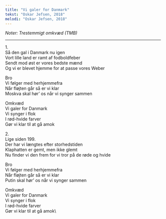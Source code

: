 ```yaml
---
title: "Vi galer for Danmark"
tekst: "Oskar Jefsen, 2018"
melodi: "Oskar Jefsen, 2018"
---
```

*Noter: Trestemmigt omkvæd (TMB)*

***

1\.\
Så den gal i Danmark nu igen\
Vort lille land er ramt af fodboldfeber\
Sendt mod øst er vores bedste mænd\
Og vi er blevet hjemme for at passe vores Weber

Bro\
Vi følger med herhjemmefra\
Når fløjten går så er vi klar\
Moskva skal hør’ os når vi synger sammen

Omkvæd\
Vi galer for Danmark\
Vi synger i flok\
I rød-hvide farver\
Gør vi klar til at gå amok

2\.\
Lige siden 199\.\
Der har vi længtes efter storhedstiden\
Klaphatten er gemt, men ikke glemt\
Nu finder vi den frem for vi tror på de røde og hvide

Bro\
Vi følger med herhjemmefra\
Når fløjten går så er vi klar\
Putin skal hør’ os når vi synger sammen

Omkvæd\
Vi galer for Danmark\
Vi synger i flok\
I rød-hvide farver\
Gør vi klar til at gå amok\
